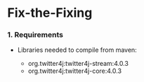 # Fix-the-Fixing

### 1. Requirements

- Libraries needed to compile from maven:

  - org.twitter4j:twitter4j-stream:4.0.3
  - org.twitter4j:twitter4j-core:4.0.3
